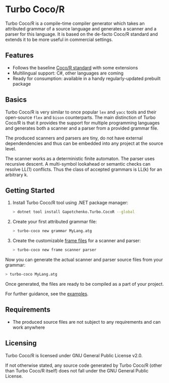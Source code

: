 # Turbo Coco/R
Turbo Coco/R is a compile-time compiler generator which takes an attributed grammar of a source language and generates a scanner and a parser for this language. It is based on the de-facto Coco/R standard and extends it to be more useful in commercial settings.

## Features

- Follows the baseline [Coco/R standard](https://ssw.jku.at/Research/Projects/Coco/) with some extensions
- Multilingual support: C#, other languages are coming
- Ready for consumption: available in a handy regularly-updated prebuilt package

## Basics

Turbo Coco/R is very similar to once popular `lex` and `yacc` tools and their open-source `flex` and `bison` counterparts.
The main distinction of Turbo Coco/R is that it provides the support for multiple programming languages and generates both a scanner and a parser from a provided grammar file.

The produced scanners and parsers are tiny, do not have external dependendencies and thus can be embedded into any project at the source level.

The scanner works as a deterministic finite automaton.
The parser uses recursive descent.
A multi-symbol lookahead or semantic checks can resolve LL(1) conflicts. Thus the class of accepted grammars is LL(k) for an arbitrary k.

## Getting Started

1. Install Turbo Coco/R tool using .NET package manager:

   ``` sh
   > dotnet tool install Gapotchenko.Turbo.CocoR --global
   ```

2. Create your first attributed grammar file:

   ``` sh
   > turbo-coco new grammar MyLang.atg
   ```

3. Create the customizable [frame files](README.md# "A frame file defines the basic code structure of a generated file") for a scanner and parser:

   ``` sh
   > turbo-coco new frame scanner parser
   ```

Now you can generate the actual scanner and parser source files from your grammar:

``` sh
> turbo-coco MyLang.atg
```

Once generated, the files are ready to be compiled as a part of your project.

For further guidance, see the [examples](Examples).

## Requirements

- The produced source files are not subject to any requirements and can work anywhere

## Licensing

Turbo Coco/R is licensed under GNU General Public License v2.0.

If not otherwise stated, any source code generated by Turbo Coco/R (other than Turbo Coco/R itself) does not fall under the GNU General Public License.
